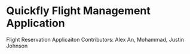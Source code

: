 # Quickfly Flight Management Application
Flight Reservation Applicaiton
Contributors: Alex An, Mohammad, Justin Johnson

